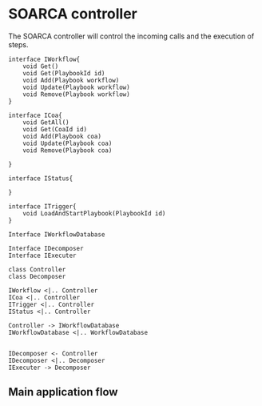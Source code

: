 # SOARCA controller

The SOARCA controller will control the incoming calls and the execution of steps. 

```plantuml
interface IWorkflow{
    void Get()
    void Get(PlaybookId id)
    void Add(Playbook workflow)
    void Update(Playbook workflow)
    void Remove(Playbook workflow)
}

interface ICoa{
    void GetAll()
    void Get(CoaId id)
    void Add(Playbook coa)
    void Update(Playbook coa)
    void Remove(Playbook coa)
    
}

interface IStatus{

}

interface ITrigger{
    void LoadAndStartPlaybook(PlaybookId id)
}

Interface IWorkflowDatabase

Interface IDecomposer
Interface IExecuter

class Controller
class Decomposer

IWorkflow <|.. Controller
ICoa <|.. Controller
ITrigger <|.. Controller
IStatus <|.. Controller

Controller -> IWorkflowDatabase
IWorkflowDatabase <|.. WorkflowDatabase


IDecomposer <- Controller
IDecomposer <|.. Decomposer
IExecuter -> Decomposer

```

## Main application flow


